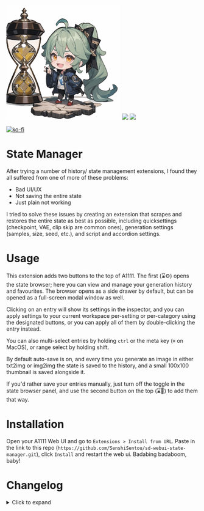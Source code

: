 <img src="https://github.com/SenshiSentou/sd-webui-state-manager/blob/V2.0-beta/toma-chan.png" width="300">

<img src="https://github.com/SenshiSentou/sd-webui-state-manager/blob/main/preview-docked.png" width="400" />
<img src="https://github.com/SenshiSentou/sd-webui-state-manager/blob/main/preview-modal.png" width="400" />

[![ko-fi](https://ko-fi.com/img/githubbutton_sm.svg)](https://ko-fi.com/J3J81VHA2)

# State Manager

After trying a number of history/ state management extensions, I found they all suffered from one of more of these problems:

- Bad UI/UX
- Not saving the entire state
- Just plain not working

I tried to solve these issues by creating an extension that scrapes and restores the entire state as best as possible, including quicksettings (checkpoint, VAE, clip skip are common ones), generation settings (samples, size, seed, etc.), and script and accordion settings.

# Usage

This extension adds two buttons to the top of A1111. The first (⌛⚙) opens the state browser; here you can view and manage your generation history and favourites. The browser opens as a side drawer by default, but can be opened as a full-screen modal window as well.

Clicking on an entry will show its settings in the inspector, and you can apply settings to your current workspace per-setting or per-category using the designated buttons, or you can apply all of them by double-clicking the entry instead.

You can also multi-select entries by holding `ctrl` or the meta key (`⌘` on MacOS), or range select by holding shift.

By default auto-save is on, and every time you generate an image in either txt2img or img2img the state is saved to the history, and a small 100x100 thumbnail is saved alongside it.

If you'd rather save your entries manually, just turn off the toggle in the state browser panel, and use the second button on the top (⌛💾) to add them that way.

# Installation

Open your A1111 Web UI and go to `Extensions > Install from URL`. Paste in the link to this repo (`https://github.com/SenshiSentou/sd-webui-state-manager.git`), click `Install` and restart the web ui. Badabing badaboom, baby!

# Changelog

<details>
  <summary>Click to expand</summary>
  
  ## 2.0
  - Completely overhauled the way settings are saved and loaded (much more robust now) **V2.0 is NOT backwards compatible with V1**
  - Added settings panel (`Settings > State Manager`) that contains:
    - Option to save entries in either a browser's Indexed DB, or a shared .txt file 
    - Tools to migrate data between the different save locations
  - Added API. Mostly meant for internal use, but also contains a `/version` endpoint and some other programmatic access. See `[a1111 ip]:[port]/docs`
  - Made data store more efficiently
  - Improved (error) logging
  - Fixed "delete entry" button not working
  - Ported the code to typescript
</details>